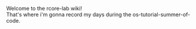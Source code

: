 Welcome to the rcore-lab wiki!  
That's where i'm gonna record my days during the os-tutorial-summer-of-code.